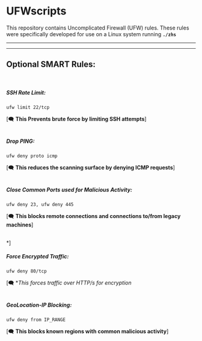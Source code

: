 

# UFWscripts

This repository contains Uncomplicated Firewall (UFW) rules.  These rules were specifically developed for use on a Linux system running **```./zhs```**

---
---

## Optional **SMART** Rules: 


<br>

##### SSH Rate Limit:
```
ufw limit 22/tcp
```
[🗨️ **This Prevents brute force by limiting SSH attempts**]
<br>
<br>
  

##### Drop PING:
```
ufw deny proto icmp
```
[🗨️ **This reduces the scanning surface by denying ICMP requests**]
<br>
<br>
  

##### Close Common Ports used for Malicious Activity:
```
ufw deny 23, ufw deny 445
```
[🗨️ **This blocks remote connections and connections to/from legacy machines**]
<br>
<br>

*]
##### Force Encrypted Traffic:
```
ufw deny 80/tcp
```
[🗨️ **This forces traffic over HTTP/s for encryption*
<br>
<br>


##### GeoLocation-IP Blocking:
```
ufw deny from IP_RANGE
```
[🗨️ **This blocks known regions with common malicious activity**]
<br>
<br>

